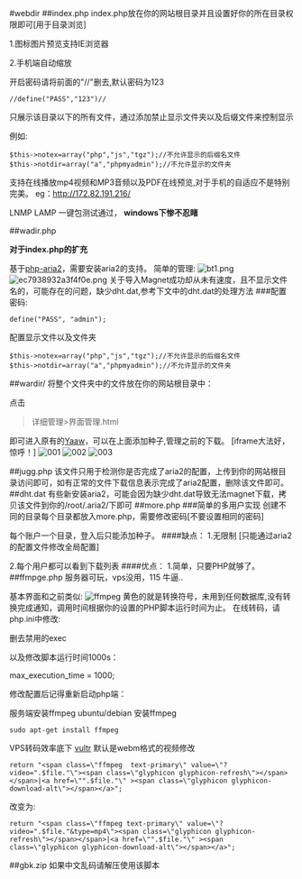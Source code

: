 #webdir
##index.php
index.php放在你的网站根目录并且设置好你的所在目录权限即可[用于目录浏览]

1.图标图片预览支持IE浏览器

2.手机端自动缩放

开启密码请将前面的"//"删去,默认密码为123
```
//define("PASS","123")//
```
只展示该目录以下的所有文件，通过添加禁止显示文件夹以及后缀文件来控制显示

例如:
```
$this->notex=array("php","js","tgz");//不允许显示的后缀名文件
$this->notdir=array("a","phpmyadmin");//不允许显示的文件夹
```

支持在线播放mp4视频和MP3音频以及PDF在线预览,对于手机的自适应不是特别完美。
eg：http://172.82.191.216/

LNMP LAMP 一键包测试通过， **windows下惨不忍睹** 

##wadir.php

**对于index.php的扩充**

基于<a href="https://github.com/shiny/php-aria2">php-aria2</a>，需要安装aria2的支持。
简单的管理:
<img src="http://inory.net/images/2016/12/26/bt1.png" alt="bt1.png" border="0">
<img src="http://inory.net/images/2016/12/26/ec7938932a3f4f0e.png" alt="ec7938932a3f4f0e.png" border="0">
关于导入Magnet成功却从未有速度，且不显示文件名的，可能存在的问题，缺少dht.dat,参考下文中的dht.dat的处理方法
###配置
密码:
```
define("PASS", "admin");
```
配置显示文件以及文件夹
```
$this->notex=array("php","js","tgz");//不允许显示的后缀名文件
$this->notdir=array("a","phpmyadmin");//不允许显示的文件夹
```

##wardir/
将整个文件夹中的文件放在你的网站根目录中：

点击 
>详细管理>界面管理.html 

即可进入原有的<a href="https://binux.github.io/yaaw/">Yaaw</a>，可以在上面添加种子,管理之前的下载。
[iframe大法好，惊呼！]
![001](http://git.oschina.net/uploads/images/2016/1223/191116_8b496e8a_700748.png "wardir/")
![002](http://git.oschina.net/uploads/images/2016/1223/191131_b0e23a59_700748.png "wardir/")
![003](http://git.oschina.net/uploads/images/2016/1223/191140_3c93a4ee_700748.png "wardir/")


##jugg.php
该文件只用于检测你是否完成了aria2的配置，上传到你的网站根目录访问即可，如有正常的文件下载信息表示完成了aria2配置，删除该文件即可。
##dht.dat
有些新安装aria2，可能会因为缺少dht.dat导致无法magnet下载，拷贝该文件到你的/root/.aria2/下即可
##more.php
###简单的多用户实现
创建不同的目录每个目录都放入more.php，需要修改密码[不要设置相同的密码]

每个账户一个目录，登入后只能添加种子。
####缺点：
 1.无限制 [只能通过aria2的配置文件修改全局配置]
 
 2.每个用户都可以看到下载列表
####优点：
 1.简单，只要PHP就够了。
##ffmpge.php
服务器可玩，vps没用，115 牛逼..

基本界面和之前类似:
![ffmpeg](http://git.oschina.net/uploads/images/2016/1219/040352_a973d056_700748.png "界面")
黄色的就是转换符号，未用到任何数据库,没有转换完成通知，调用时间根据你的设置的PHP脚本运行时间为止。
在线转码，请
php.ini中修改:

删去禁用的exec

以及修改脚本运行时间1000s：

max_execution_time = 1000; 

修改配置后记得重新启动php端：

服务端安装ffmpeg
ubuntu/debian 安装ffmpeg
```
sudo apt-get install ffmpeg
```
VPS转码效率底下
[vultr](http://git.oschina.net/uploads/images/2016/1219/035456_77bbf7bf_700748.png "转换速度")
默认是webm格式的视频修改

```
return "<span class=\"ffmpeg  text-primary\" value=\"?video=".$file."\"><span class=\"glyphicon glyphicon-refresh\"></span></span>|<a href=\"".$file."\" ><span class=\"glyphicon glyphicon-download-alt\"></span></a>";
```

改变为:


 ```
return "<span class=\"ffmpeg text-primary\" value=\"?video=".$file."&type=mp4\"><span class=\"glyphicon glyphicon-refresh\"></span></span>|<a href=\"".$file."\" ><span class=\"glyphicon glyphicon-download-alt\"></span></a>";
```

##gbk.zip
如果中文乱码请解压使用该脚本


